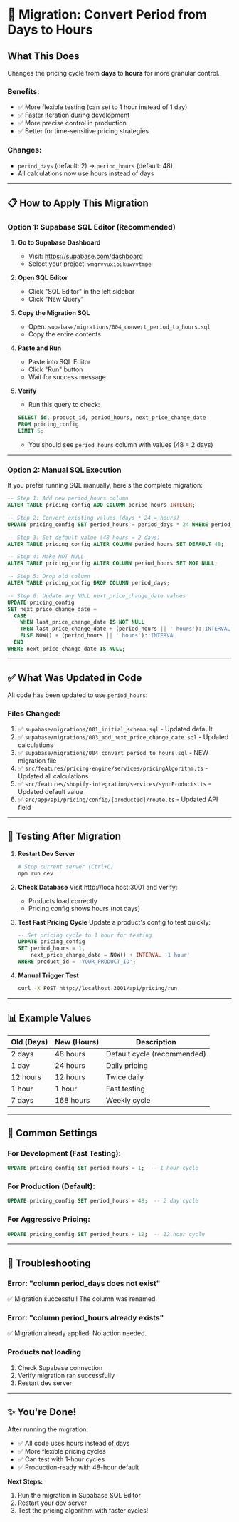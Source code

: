 # 🔄 Migration: Convert Period from Days to Hours

## What This Does

Changes the pricing cycle from **days** to **hours** for more granular control.

### Benefits:
- ✅ More flexible testing (can set to 1 hour instead of 1 day)
- ✅ Faster iteration during development
- ✅ More precise control in production
- ✅ Better for time-sensitive pricing strategies

### Changes:
- `period_days` (default: 2) → `period_hours` (default: 48)
- All calculations now use hours instead of days

---

## 📋 How to Apply This Migration

### Option 1: Supabase SQL Editor (Recommended)

1. **Go to Supabase Dashboard**
   - Visit: https://supabase.com/dashboard
   - Select your project: `wmqrvvuxioukuwvvtmpe`

2. **Open SQL Editor**
   - Click "SQL Editor" in the left sidebar
   - Click "New Query"

3. **Copy the Migration SQL**
   - Open: `supabase/migrations/004_convert_period_to_hours.sql`
   - Copy the entire contents

4. **Paste and Run**
   - Paste into SQL Editor
   - Click "Run" button
   - Wait for success message

5. **Verify**
   - Run this query to check:
   ```sql
   SELECT id, product_id, period_hours, next_price_change_date 
   FROM pricing_config 
   LIMIT 5;
   ```
   - You should see `period_hours` column with values (48 = 2 days)

---

### Option 2: Manual SQL Execution

If you prefer running SQL manually, here's the complete migration:

```sql
-- Step 1: Add new period_hours column
ALTER TABLE pricing_config ADD COLUMN period_hours INTEGER;

-- Step 2: Convert existing values (days * 24 = hours)
UPDATE pricing_config SET period_hours = period_days * 24 WHERE period_days IS NOT NULL;

-- Step 3: Set default value (48 hours = 2 days)
ALTER TABLE pricing_config ALTER COLUMN period_hours SET DEFAULT 48;

-- Step 4: Make NOT NULL
ALTER TABLE pricing_config ALTER COLUMN period_hours SET NOT NULL;

-- Step 5: Drop old column
ALTER TABLE pricing_config DROP COLUMN period_days;

-- Step 6: Update any NULL next_price_change_date values
UPDATE pricing_config
SET next_price_change_date = 
  CASE 
    WHEN last_price_change_date IS NOT NULL 
    THEN last_price_change_date + (period_hours || ' hours')::INTERVAL
    ELSE NOW() + (period_hours || ' hours')::INTERVAL
  END
WHERE next_price_change_date IS NULL;
```

---

## ✅ What Was Updated in Code

All code has been updated to use `period_hours`:

### Files Changed:
1. ✅ `supabase/migrations/001_initial_schema.sql` - Updated default
2. ✅ `supabase/migrations/003_add_next_price_change_date.sql` - Updated calculations  
3. ✅ `supabase/migrations/004_convert_period_to_hours.sql` - NEW migration file
4. ✅ `src/features/pricing-engine/services/pricingAlgorithm.ts` - Updated all calculations
5. ✅ `src/features/shopify-integration/services/syncProducts.ts` - Updated default value
6. ✅ `src/app/api/pricing/config/[productId]/route.ts` - Updated API field

---

## 🧪 Testing After Migration

1. **Restart Dev Server**
   ```bash
   # Stop current server (Ctrl+C)
   npm run dev
   ```

2. **Check Database**
   Visit http://localhost:3001 and verify:
   - Products load correctly
   - Pricing config shows hours (not days)

3. **Test Fast Pricing Cycle**
   Update a product's config to test quickly:
   ```sql
   -- Set pricing cycle to 1 hour for testing
   UPDATE pricing_config 
   SET period_hours = 1,
       next_price_change_date = NOW() + INTERVAL '1 hour'
   WHERE product_id = 'YOUR_PRODUCT_ID';
   ```

4. **Manual Trigger Test**
   ```bash
   curl -X POST http://localhost:3001/api/pricing/run
   ```

---

## 📊 Example Values

| Old (Days) | New (Hours) | Description |
|------------|-------------|-------------|
| 2 days | 48 hours | Default cycle (recommended) |
| 1 day | 24 hours | Daily pricing |
| 12 hours | 12 hours | Twice daily |
| 1 hour | 1 hour | Fast testing |
| 7 days | 168 hours | Weekly cycle |

---

## 🔧 Common Settings

### For Development (Fast Testing):
```sql
UPDATE pricing_config SET period_hours = 1;  -- 1 hour cycle
```

### For Production (Default):
```sql
UPDATE pricing_config SET period_hours = 48;  -- 2 day cycle
```

### For Aggressive Pricing:
```sql
UPDATE pricing_config SET period_hours = 12;  -- 12 hour cycle
```

---

## 🚨 Troubleshooting

### Error: "column period_days does not exist"
✅ Migration successful! The column was renamed.

### Error: "column period_hours already exists"  
✅ Migration already applied. No action needed.

### Products not loading
1. Check Supabase connection
2. Verify migration ran successfully
3. Restart dev server

---

## ✨ You're Done!

After running the migration:
- ✅ All code uses hours instead of days
- ✅ More flexible pricing cycles
- ✅ Can test with 1-hour cycles
- ✅ Production-ready with 48-hour default

**Next Steps:**
1. Run the migration in Supabase SQL Editor
2. Restart your dev server
3. Test the pricing algorithm with faster cycles!

